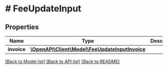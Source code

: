 # # FeeUpdateInput

## Properties

Name | Type | Description | Notes
------------ | ------------- | ------------- | -------------
**invoice** | [**\OpenAPI\Client\Model\FeeUpdateInputInvoice**](FeeUpdateInputInvoice.md) |  |

[[Back to Model list]](../../README.md#models) [[Back to API list]](../../README.md#endpoints) [[Back to README]](../../README.md)
